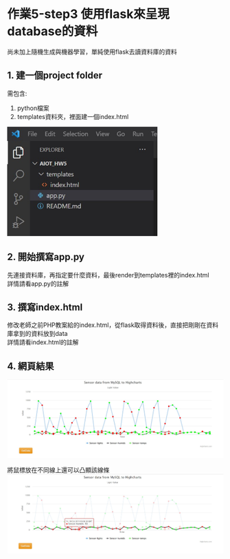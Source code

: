 # 作業5-step3 使用flask來呈現database的資料 
尚未加上隨機生成與機器學習，單純使用flask去讀資料庫的資料

## 1.	建一個project folder
需包含:
1. python檔案
2. templates資料夾，裡面建一個index.html
<img src="step3_1.jpg" alt="aiot" width="350"/>

## 2.	開始撰寫app.py
先連接資料庫，再指定要什麼資料，最後render到templates裡的index.html\
詳情請看app.py的註解

## 3.	撰寫index.html
修改老師之前PHP教案給的index.html，從flask取得資料後，直接把剛剛在資料庫拿到的資料放到data\
詳情請看index.html的註解

## 4. 網頁結果

<img src="step3_2.jpg" alt="aiot" width="700"/>

將鼠標放在不同線上還可以凸顯該線條\
<img src="step3_3.jpg" alt="aiot" width="700"/>


